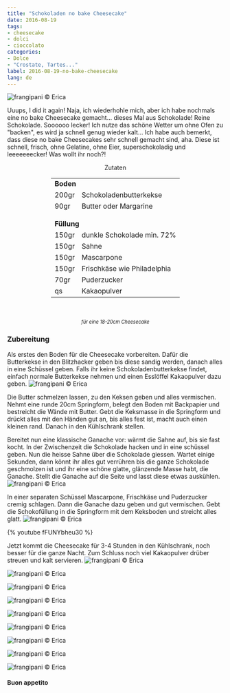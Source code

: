 ```yaml
---
title: "Schokoladen no bake Cheesecake"
date: 2016-08-19
tags:
- cheesecake
- dolci
- cioccolato
categories:
- Dolce
- "Crostate, Tartes..."
label: 2016-08-19-no-bake-cheesecake
lang: de
---
```

![](../2016-08-19-no-bake-cheesecake-al-cioccolato/header.jpg "frangipani © Erica")

Uuups, I did it again! Naja, ich wiederhohle mich, aber ich habe nochmals eine no bake Cheesecake gemacht... dieses Mal aus Schokolade! Reine Schokolade. Soooooo lecker! Ich nutze das schöne Wetter um ohne Ofen zu "backen", es wird ja schnell genug wieder kalt... Ich habe auch bemerkt, dass diese no bake Cheesecakes sehr schnell gemacht sind, aha. Diese ist schnell, frisch, ohne Gelatine, ohne Eier, superschokoladig und leeeeeeecker! Was wollt ihr noch?!


<div id="wrapper" style="text-align: center">
  <div id="yourdiv" style="display: inline-block;">
    <div class="ingredients">
      <div class="ingredients-title">Zutaten</div>
      <table>
        <tbody>
          <tr>
            <td colspan="2"><b>Boden</b></td>
          </tr>
          <tr>
            <td>200gr</td>
            <td>Schokoladenbutterkekse</td>
          </tr>
          <tr>
            <td>90gr</td>
            <td>Butter oder Margarine</td>
          </tr>
          <tr style="height: 15px;"></tr>
          <tr>          
            <td colspan="2"><b>Füllung</b></td>
          </tr>      
          <tr>
            <td>150gr</td>
            <td>dunkle Schokolade min. 72%</td>
          </tr>
          <tr>
            <td>150gr</td>
            <td>Sahne</td>
          </tr>
          <tr>
            <td>150gr</td>
            <td>Mascarpone</td>
          </tr>
          <tr>
            <td>150gr</td>
            <td>Frischkäse wie Philadelphia</td>
          </tr>
          <tr>
            <td>70gr</td>
            <td>Puderzucker</td>
          </tr>
          <tr>
            <td>qs</td>
            <td>Kakaopulver</td>     
          </tr>
        </tbody>
      </table>
      <br></br>
      <i class="pull-right" style="font-size: 80%;">für eine 18-20cm Cheesecake </i>
    </div>
  </div>
</div>


<h3>
  <font color="grey">
    <i class="fa-solid fa-gears"></i>
  </font> Zubereitung
</h3>

Als erstes den Boden für die Cheesecake vorbereiten. Dafür die Butterkekse in den Blitzhacker geben bis diese sandig werden, danach alles in eine Schüssel geben. Falls ihr keine Schokoladenbutterkekse findet, einfach normale Butterkekse nehmen und einen Esslöffel Kakaopulver dazu geben. 
![](../2016-08-19-no-bake-cheesecake-al-cioccolato/biscotti.jpg "frangipani © Erica")

Die Butter schmelzen lassen, zu den Keksen geben und alles vermischen. Nehmt eine runde 20cm Springform, belegt den Boden mit Backpapier und bestreicht die Wände mit Butter. Gebt die Keksmasse in die Springform und drückt alles mit den Händen gut an, bis alles fest ist, macht auch einen kleinen rand. Danach in den Kühlschrank stellen. 

Bereitet nun eine klassische Ganache vor: wärmt die Sahne auf, bis sie fast kocht. In der Zwischenzeit die Schokolade hacken und in eine schüssel geben. Nun die heisse Sahne über die Schokolade giessen. Wartet einige Sekunden, dann könnt ihr alles gut verrühren bis die ganze Schokolade geschmolzen ist und ihr eine schöne glatte, glänzende Masse habt, die Ganache. Stellt die Ganache auf die Seite und lasst diese etwas auskühlen.
![](../2016-08-19-no-bake-cheesecake-al-cioccolato/ganache.jpg "frangipani © Erica")

In einer separaten Schüssel Mascarpone, Frischkäse und Puderzucker cremig schlagen. Dann die Ganache dazu geben und gut vermischen. Gebt die Schokofüllung in die Springform mit dem Keksboden und streicht alles glatt.
![](../2016-08-19-no-bake-cheesecake-al-cioccolato/teglia.jpg "frangipani © Erica")

{% youtube fFUNYbheu30 %}

Jetzt kommt die Cheesecake für 3-4 Stunden in den Kühlschrank, noch besser für die ganze Nacht. Zum Schluss noch viel Kakaopulver drüber streuen und kalt servieren.
![](../2016-08-19-no-bake-cheesecake-al-cioccolato/risultato1.jpg "frangipani © Erica")

![](../2016-08-19-no-bake-cheesecake-al-cioccolato/risultato2.jpg "frangipani © Erica")

![](../2016-08-19-no-bake-cheesecake-al-cioccolato/risultato3.jpg "frangipani © Erica")

![](../2016-08-19-no-bake-cheesecake-al-cioccolato/risultato4.jpg "frangipani © Erica")

![](../2016-08-19-no-bake-cheesecake-al-cioccolato/risultato5.jpg "frangipani © Erica")

![](../2016-08-19-no-bake-cheesecake-al-cioccolato/risultato6.jpg "frangipani © Erica")

![](../2016-08-19-no-bake-cheesecake-al-cioccolato/risultato7.jpg "frangipani © Erica")

![](../2016-08-19-no-bake-cheesecake-al-cioccolato/risultato8.jpg "frangipani © Erica")

![](../2016-08-19-no-bake-cheesecake-al-cioccolato/risultato9.jpg "frangipani © Erica")

<h4>Buon appetito
  <font color="red">
    <i class="fa-regular fa-face-smile"></i>
  </font>
</h4>
